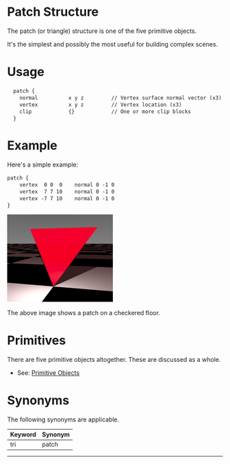 <link rel="stylesheet" href="../assets/help.css"/>

[prims]: <../prim.html>

# Patch Structure

The patch (or triangle) structure is one of the five primitive objects.

It's the simplest and possibly the most useful for building complex scenes.

# Usage

```
  patch {
    normal          x y z         // Vertex surface normal vector (x3)
    vertex          x y z         // Vertex location (x3)
    clip            {}            // One or more clip blocks
  }
```

# Example

Here's a simple example:

```
patch {
    vertex  0 0  0    normal 0 -1 0
    vertex  7 7 10    normal 0 -1 0
    vertex -7 7 10    normal 0 -1 0
}
```

<img src="../art/patch.png" />

The above image shows a patch on a checkered
floor.

# Primitives

There are five primitive objects altogether. These are discussed as a whole.

* See: [Primitive Objects][prims]

# Synonyms

The following synonyms are applicable.

| Keyword | Synonym |
| - | - |
| tri | patch |

---
